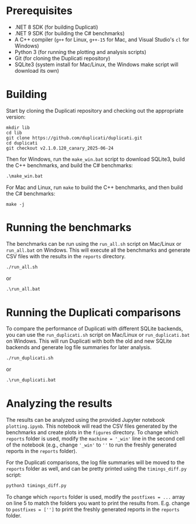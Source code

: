 # Prerequisites

- .NET 8 SDK (for building Duplicati)
- .NET 9 SDK (for building the C# benchmarks)
- A C++ compiler (`g++` for Linux, `g++-15` for Mac, and Visual Studio's `cl` for Windows)
- Python 3 (for running the plotting and analysis scripts)
- Git (for cloning the Duplicati repository)
- SQLite3 (system install for Mac/Linux, the Windows make script will download its own)

# Building

Start by cloning the Duplicati repository and checking out the appropriate version:

```
mkdir lib
cd lib
git clone https://github.com/duplicati/duplicati.git
cd duplicati
git checkout v2.1.0.120_canary_2025-06-24
```

Then for Windows, run the `make_win.bat` script to download SQLite3, build the C++ benchmarks, and build the C# benchmarks:

```bat
.\make_win.bat
```

For Mac and Linux, run `make` to build the C++ benchmarks, and then build the C# benchmarks:

```make
make -j
```

# Running the benchmarks

The benchmarks can be run using the `run_all.sh` script on Mac/Linux or `run_all.bat` on Windows. This will execute all the benchmarks and generate CSV files with the results in the `reports` directory.

```sh
./run_all.sh
```

or

```bat
.\run_all.bat
```

# Running the Duplicati comparisons

To compare the performance of Duplicati with different SQLite backends, you can use the `run_duplicati.sh` script on Mac/Linux or `run_duplicati.bat` on Windows. This will run Duplicati with both the old and new SQLite backends and generate log file summaries for later analysis.

```sh
./run_duplicati.sh
```

or

```bat
.\run_duplicati.bat
```

# Analyzing the results

The results can be analyzed using the provided Jupyter notebook `plotting.ipynb`. This notebook will read the CSV files generated by the benchmarks and create plots in the `figures` directory. To change which `reports` folder is used, modify the `machine = '_win'` line in the second cell of the notebook (e.g., change `'_win'` to `''` to run the freshly generated reports in the `reports` folder).

For the Duplicati comparisons, the log file summaries will be moved to the `reports` folder as well, and can be pretty printed using the `timings_diff.py` script:

```sh
python3 timings_diff.py
```

To change which `reports` folder is used, modify the `postfixes = ...` array on line 5 to match the folders you want to print the results from. E.g. change to `postfixes = ['']` to print the freshly generated reports in the `reports` folder.
